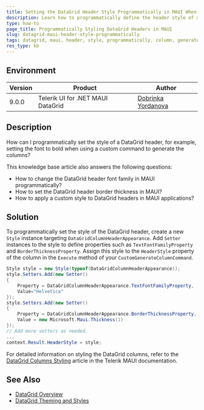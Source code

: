 ```yaml
---
title: Setting the DataGrid Header Style Programmatically in MAUI When Using the GenerateColumnCommand
description: Learn how to programmatically define the header style of a DataGrid component in MAUI applications.
type: how-to
page_title: Programmatically Styling DataGrid Headers in MAUI
slug: datagrid-maui-header-style-programmatically
tags: datagrid, maui, header, style, programmatically, column, generate columns command
res_type: kb
---
```


## Environment

| Version | Product | Author | 
| --- | --- | ---- | 
| 9.0.0 | Telerik UI for .NET MAUI DataGrid | [Dobrinka Yordanova](https://www.telerik.com/blogs/author/dobrinka-yordanova)| 

## Description
How can I programmatically set the style of a DataGrid header, for example, setting the font to bold when using a custom command to generate the columns?

This knowledge base article also answers the following questions:
- How to change the DataGrid header font family in MAUI programmatically?
- How to set the DataGrid header border thickness in MAUI?
- How to apply a custom style to DataGrid headers in MAUI applications?

## Solution

To programmatically set the style of the DataGrid header, create a new `Style` instance targeting `DataGridColumnHeaderAppearance`. Add `Setter` instances to the style to define properties such as `TextFontFamilyProperty` and `BorderThicknessProperty`. Assign this style to the `HeaderStyle` property of the column in the `Execute` method of your `CustomGenerateColumnCommand`.

```csharp
Style style = new Style(typeof(DataGridColumnHeaderAppearance));
style.Setters.Add(new Setter() 
{ 
    Property = DataGridColumnHeaderAppearance.TextFontFamilyProperty, 
    Value="Helvetica"
});
style.Setters.Add(new Setter() 
{ 
    Property = DataGridColumnHeaderAppearance.BorderThicknessProperty, 
    Value = new Microsoft.Maui.Thickness(1) 
});
// Add more setters as needed.
...
context.Result.HeaderStyle = style;
```

For detailed information on styling the DataGrid columns, refer to the [DataGrid Columns Styling](https://docs.telerik.com/devtools/maui/controls/datagrid/theming-and-styles/columns-styling) article in the Telerik MAUI documentation.

## See Also
- [DataGrid Overview](https://docs.telerik.com/devtools/maui/controls/datagrid/overview)
- [DataGrid Theming and Styles](https://docs.telerik.com/devtools/maui/controls/datagrid/theming-and-styles)
